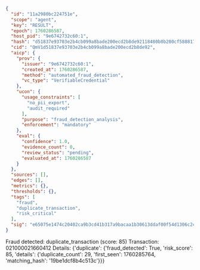 ```json
{
  "id": "11a2980bc224751e",
  "scope": "agent",
  "key": "RESULT",
  "epoch": 1760286587,
  "host_pid": "9e6742732c60:1",
  "hash": "d51837e93703e2b4cb099a8bade200ecd2b8de92118480b0b280cf5888175076",
  "cid": "QmV1d51837e93703e2b4cb099a8bade200ecd2b8de92",
  "aicp": {
    "prov": {
      "issuer": "9e6742732c60:1",
      "created_at": 1760286587,
      "method": "automated_fraud_detection",
      "vc_type": "VerifiableCredential"
    },
    "ucon": {
      "usage_constraints": [
        "no_pii_export",
        "audit_required"
      ],
      "purpose": "fraud_detection_analysis",
      "enforcement": "mandatory"
    },
    "eval": {
      "confidence": 1.0,
      "evidence_count": 0,
      "review_status": "pending",
      "evaluated_at": 1760286587
    }
  },
  "sources": [],
  "edges": [],
  "metrics": {},
  "thresholds": {},
  "tags": [
    "fraud",
    "duplicate_transaction",
    "risk_critical"
  ],
  "sig": "e65075e1474c20402ca9b3cd41b317a9bacaa1b30613ddaf00f54d1306c2cd8e"
}
```

Fraud detected: duplicate_transaction (score: 85)
Transaction: 021000021660412
Details: {'duplicate': {'fraud_detected': True, 'risk_score': 85, 'details': {'duplicate_count': 29, 'first_seen': 1760285764, 'matching_hash': '19be1dcf8b4c513c'}}}